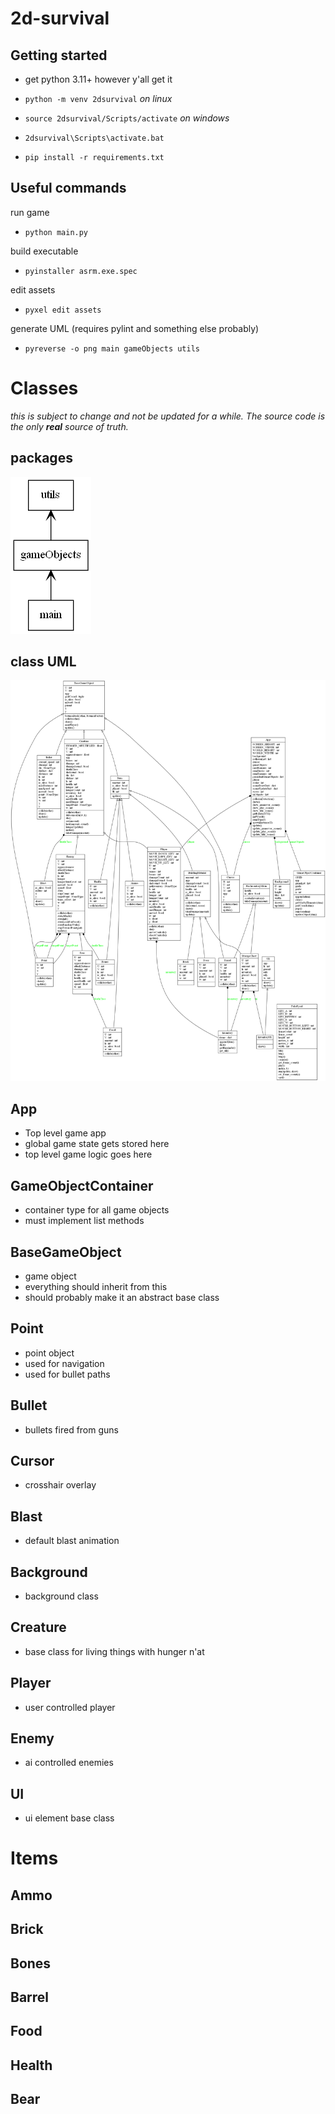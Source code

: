 # 2d-survival


## Getting started

- get python 3.11+ however y'all get it
- `python -m venv 2dsurvival`
*on linux*
- `source 2dsurvival/Scripts/activate`
*on windows*
- `2dsurvival\Scripts\activate.bat`

- `pip install -r requirements.txt`

## Useful commands
run game
- `python main.py`

build executable
- `pyinstaller asrm.exe.spec`

edit assets
- `pyxel edit assets`

generate UML (requires pylint and something else probably)
- `pyreverse -o png main gameObjects utils`

# Classes
_this is subject to change and not be updated for a while. The source code is the only **real** source of truth._

## packages
![packages](./packages.png)

## class UML
![classes](./classes.png)

## App
- Top level game app
- global game state gets stored here
- top level game logic goes here
## GameObjectContainer
- container type for all game objects
- must implement list methods
## BaseGameObject
- game object
- everything should inherit from this
- should probably make it an abstract base class
## Point
- point object
- used for navigation
- used for bullet paths
## Bullet
- bullets fired from guns
## Cursor
- crosshair overlay
## Blast
- default blast animation
## Background
- background class
## Creature
- base class for living things with hunger n'at
## Player
- user controlled player
## Enemy
- ai controlled enemies

## UI
- ui element base class

# Items
## Ammo
## Brick
## Bones
## Barrel
## Food
## Health
## Bear